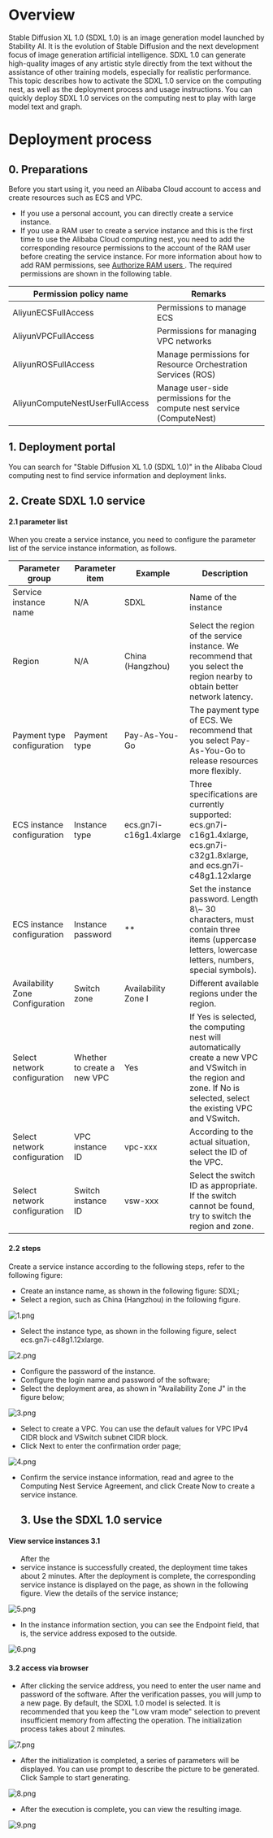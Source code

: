 <h1> Overview </h1>

<p>Stable Diffusion XL 1.0 (SDXL 1.0) is an image generation model launched by Stability AI. It is the evolution of Stable Diffusion and the next development focus of image generation artificial intelligence. SDXL 1.0 can generate high-quality images of any artistic style directly from the text without the assistance of other training models, especially for realistic performance.
This topic describes how to activate the SDXL 1.0 service on the computing nest, as well as the deployment process and usage instructions. You can quickly deploy SDXL 1.0 services on the computing nest to play with large model text and graph. </p>

<h1> Deployment process </h1>

<h2>0. Preparations </h2>

<p> Before you start using it, you need an Alibaba Cloud account to access and create resources such as ECS and VPC. </p>

<ul>
<li> If you use a personal account, you can directly create a service instance. </li>
<li> If you use a RAM user to create a service instance and this is the first time to use the Alibaba Cloud computing nest, you need to add the corresponding resource permissions to the account of the RAM user before creating the service instance. For more information about how to add RAM permissions, see <a href = "https://help.aliyun.com/document_detail/121945.html"> Authorize RAM users </a>. The required permissions are shown in the following table. </li>
</ul>

<table>
<thead>
<tr>
<th> Permission policy name </th>
<th> Remarks </th>
</tr>
</thead>
<tbody>
<tr>
<td>AliyunECSFullAccess</td>
<td> Permissions to manage ECS </td>
</tr>
<tr>
<td>AliyunVPCFullAccess</td>
<td> Permissions for managing VPC networks </td>
</tr>
<tr>
<td>AliyunROSFullAccess</td>
<td> Manage permissions for Resource Orchestration Services (ROS) </td>
</tr>
<tr>
<td>AliyunComputeNestUserFullAccess</td>
<td> Manage user-side permissions for the compute nest service (ComputeNest) </td>
</tr>
</tbody>
</table>

<h2>1. Deployment portal </h2>

<p> You can search for "Stable Diffusion XL 1.0 (SDXL 1.0)" in the Alibaba Cloud computing nest to find service information and deployment links. </p>

<h2>2. Create SDXL 1.0 service </h2>

<h4>2.1 parameter list </h4>

<p> When you create a service instance, you need to configure the parameter list of the service instance information, as follows. </p>

<table>
<thead>
<tr>
<th> Parameter group </th>
<th> Parameter item </th>
<th> Example </th>
<th> Description </th>
</tr>
</thead>
<tbody>
<tr>
<td> Service instance name </td>
<td>N/A</td>
<td>SDXL</td>
<td> Name of the instance </td>
</tr>
<tr>
<td> Region </td>
<td>N/A</td>
<td> China (Hangzhou)</td>
<td> Select the region of the service instance. We recommend that you select the region nearby to obtain better network latency. </td>
</tr>
<tr>
<td> Payment type configuration </td>
<td> Payment type </td>
<td> Pay-As-You-Go </td>
<td> The payment type of ECS. We recommend that you select Pay-As-You-Go to release resources more flexibly. </td>
</tr>
<tr>
<td>ECS instance configuration </td>
<td> Instance type </td>
<td>ecs.gn7i-c16g1.4xlarge</td>
<td> Three specifications are currently supported: ecs.gn7i-c16g1.4xlarge, ecs.gn7i-c32g1.8xlarge, and ecs.gn7i-c48g1.12xlarge</td>
</tr>
<tr>
<td>ECS instance configuration </td>
<td> Instance password </td>
<td>**</td>
<td> Set the instance password. Length 8\~ 30 characters, must contain three items (uppercase letters, lowercase letters, numbers, special symbols). </td>
</tr>
<tr>
<td> Availability Zone Configuration </td>
<td> Switch zone </td>
<td> Availability Zone I</td>
<td> Different available regions under the region. </td>
</tr>
<tr>
<td> Select network configuration </td>
<td> Whether to create a new VPC</td>
<td> Yes </td>
<td> If Yes is selected, the computing nest will automatically create a new VPC and VSwitch in the region and zone. If No is selected, select the existing VPC and VSwitch. </td>
</tr>
<tr>
<td> Select network configuration </td>
<td> VPC instance ID</td>
<td>vpc-xxx</td>
<td> According to the actual situation, select the ID of the VPC. </td>
</tr>
<tr>
<td> Select network configuration </td>
<td> Switch instance ID</td>
<td>vsw-xxx</td>
<td> Select the switch ID as appropriate. If the switch cannot be found, try to switch the region and zone. </td>
</tr>
</tbody>
</table>

<h4>2.2 steps </h4>

<p> Create a service instance according to the following steps, refer to the following figure:</p>

<ul>
<li> Create an instance name, as shown in the following figure: SDXL;</li>
<li> Select a region, such as China (Hangzhou) in the following figure. </li>
</ul>

<p><img src="1.png" alt="1.png" /></p>

<ul>
<li> Select the instance type, as shown in the following figure, select ecs.gn7i-c48g1.12xlarge. </li>
</ul>

<p><img src="2.png" alt="2.png" /></p>

<ul>
<li> Configure the password of the instance. </li>
<li> Configure the login name and password of the software;</li>
<li> Select the deployment area, as shown in "Availability Zone J" in the figure below;</li>
</ul>

<p><img src="3.png" alt="3.png" /></p>

<ul>
<li> Select to create a VPC. You can use the default values for VPC IPv4 CIDR block and VSwitch subnet CIDR block. </li>
<li> Click Next to enter the confirmation order page;</li>
</ul>

<p><img src="4.png" alt="4.png" /></p>

<ul>
<li> Confirm the service instance information, read and agree to the Computing Nest Service Agreement, and click Create Now to create a service instance.
<h2>3. Use the SDXL 1.0 service </h2></li>
</ul>

<h4> View service instances 3.1 </h4>

<ul>
After the <li> service instance is successfully created, the deployment time takes about 2 minutes. After the deployment is complete, the corresponding service instance is displayed on the page, as shown in the following figure. View the details of the service instance;</li>
</ul>

<p><img src="5.png" alt="5.png" /></p>

<ul>
<li> In the instance information section, you can see the Endpoint field, that is, the service address exposed to the outside. </li>
</ul>

<p><img src="6.png" alt="6.png" /></p>

<h4>3.2 access via browser </h4>

<ul>
<li> After clicking the service address, you need to enter the user name and password of the software. After the verification passes, you will jump to a new page. By default, the SDXL 1.0 model is selected. It is recommended that you keep the "Low vram mode" selection to prevent insufficient memory from affecting the operation. The initialization process takes about 2 minutes. </li>
</ul>

<p><img src="7.png" alt="7.png" /></p>

<ul>
<li> After the initialization is completed, a series of parameters will be displayed. You can use prompt to describe the picture to be generated. Click Sample to start generating. </li>
</ul>

<p><img src="8.png" alt="8.png" /></p>

<ul>
<li> After the execution is complete, you can view the resulting image. </li>
</ul>

<p><img src="9.png" alt="9.png" /></p>
